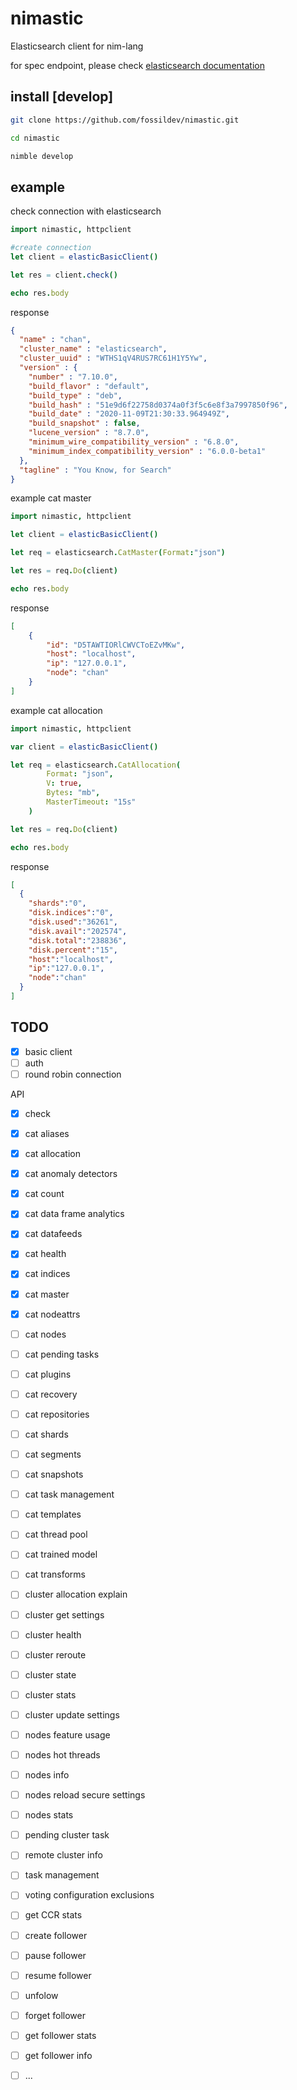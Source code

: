 # nimastic

Elasticsearch client for nim-lang

for spec endpoint, please check [elasticsearch documentation](https://www.elastic.co/guide/en/elasticsearch/reference/current/rest-apis.html)


## install [develop]

``` bash
git clone https://github.com/fossildev/nimastic.git

cd nimastic

nimble develop
```

## example


check connection with elasticsearch

``` nim
import nimastic, httpclient

#create connection
let client = elasticBasicClient()

let res = client.check()

echo res.body
```

 response 

``` json
{
  "name" : "chan",
  "cluster_name" : "elasticsearch",
  "cluster_uuid" : "WTHS1qV4RUS7RC61H1Y5Yw",
  "version" : {
    "number" : "7.10.0",
    "build_flavor" : "default",
    "build_type" : "deb",
    "build_hash" : "51e9d6f22758d0374a0f3f5c6e8f3a7997850f96",
    "build_date" : "2020-11-09T21:30:33.964949Z",
    "build_snapshot" : false,
    "lucene_version" : "8.7.0",
    "minimum_wire_compatibility_version" : "6.8.0",
    "minimum_index_compatibility_version" : "6.0.0-beta1"
  },
  "tagline" : "You Know, for Search"
}
```


example cat master

``` nim
import nimastic, httpclient

let client = elasticBasicClient()

let req = elasticsearch.CatMaster(Format:"json")

let res = req.Do(client)

echo res.body
```


response

``` json
[
    {
        "id": "D5TAWTIORlCWVCToEZvMKw",
        "host": "localhost",
        "ip": "127.0.0.1",
        "node": "chan"
    }
]
```

example cat allocation

``` nim
import nimastic, httpclient

var client = elasticBasicClient()

let req = elasticsearch.CatAllocation(
        Format: "json",
        V: true,
        Bytes: "mb",
        MasterTimeout: "15s"
    )

let res = req.Do(client)

echo res.body
```

response 

``` json
[
  {
    "shards":"0",
    "disk.indices":"0",
    "disk.used":"36261",
    "disk.avail":"202574",
    "disk.total":"238836",
    "disk.percent":"15",
    "host":"localhost",
    "ip":"127.0.0.1",
    "node":"chan"
  }
]
```





## TODO

- [x] basic client
- [ ] auth
- [ ] round robin connection

API

- [x] check
- [x] cat aliases
- [x] cat allocation
- [x] cat anomaly detectors
- [x] cat count
- [x] cat data frame analytics
- [x] cat datafeeds
- [x] cat health
- [x] cat indices
- [x] cat master
- [x] cat nodeattrs
- [ ] cat nodes
- [ ] cat pending tasks
- [ ] cat plugins
- [ ] cat recovery
- [ ] cat repositories
- [ ] cat shards
- [ ] cat segments
- [ ] cat snapshots
- [ ] cat task management
- [ ] cat templates
- [ ] cat thread pool
- [ ] cat trained model
- [ ] cat transforms
- [ ] cluster allocation explain
- [ ] cluster get settings
- [ ] cluster health
- [ ] cluster reroute
- [ ] cluster state
- [ ] cluster stats
- [ ] cluster update settings
- [ ] nodes feature usage
- [ ] nodes hot threads
- [ ] nodes info
- [ ] nodes reload secure settings
- [ ] nodes stats
- [ ] pending cluster task
- [ ] remote cluster info
- [ ] task management
- [ ] voting configuration exclusions
- [ ] get CCR stats
- [ ] create follower
- [ ] pause follower
- [ ] resume follower
- [ ] unfolow
- [ ] forget follower
- [ ] get follower stats
- [ ] get follower info
- [ ] ...

